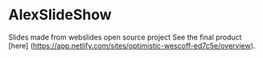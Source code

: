 # AlexSlideShow
Slides made from webslides open source project
See the final product [here] (https://app.netlify.com/sites/optimistic-wescoff-ed7c5e/overview).

